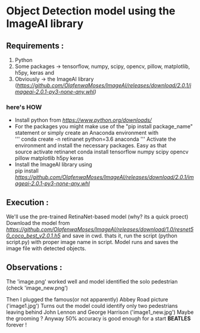 # Object Detection model using the ImageAI library

## Requirements :

1. Python   
2. Some packages -> tensorflow, numpy, scipy, opencv, pillow, matplotlib, h5py, keras and  
3. Obviously -> the ImageAI library (*https://github.com/OlafenwaMoses/ImageAI/releases/download/2.0.1/imageai-2.0.1-py3-none-any.whl)*  

### here's HOW 

* Install python from *https://www.python.org/downloads/*  
* For the packages you might make use of the "pip install package_name" statement or simply create an Anaconda environment with  
          '''
          conda create -n retinanet python=3.6 anaconda
          '''
  Activate the environment and install the necessary packages. Easy as that  
          source activate retinanet
          conda install tensorflow numpy scipy opencv pillow matplotlib h5py keras
* Install the ImageAI library using  
          pip install *https://github.com/OlafenwaMoses/ImageAI/releases/download/2.0.1/imageai-2.0.1-py3-none-any.whl*



## Execution :
We'll use the pre-trained RetinaNet-based model (why? its a quick proect)
Download the model from *https://github.com/OlafenwaMoses/ImageAI/releases/download/1.0/resnet50_coco_best_v2.0.1.h5* and save in cwd.
thats it, run the script (python script.py) with proper image name in script. Model runs and saves the image file with detected objects.



## Observations :
The 'image.png' worked well and model identified the solo pedestrian (check 'image_new.png')

Then I plugged the famous(or not apparently) Abbey Road picture ('image1.jpg')
Turns out the model could identify only two pedestrians leaving behind John Lennon and George Harrison ('image1_new.jpg')
Maybe the grooming ? Anyway 50% accuracy is good enough for a start 
**BEATLES** forever !
